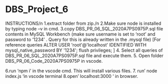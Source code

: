 # DBS_Project_6
INSTRUCTIONS/n
1.extract folder from zip./n
2.Make sure node is installed by typing node –v in cmd.
3.copy  DBS_PR_06_SQL_2020A7PS0975P.sql file contents in MySQL Workbench (make sure username is set to ‘root’ and password to ‘1234’ . Query for this is already written in the .mysql file)
[For reference queries
ALTER USER 'root'@'localhost' IDENTIFIED WITH mysql_native_password BY '1234';
flush privileges;
]
4. Select all queries of DBS_PR_06_SQL_2020A7PS0975P.sql file and execute them. 
5. Open folder DBS_PR_06_Code_2020A7PS0975P  in vscode.
 
6.run ‘npm i’ in the vscode cmd. This will install various files.
7. run’ node index.js ‘in vscode terminal
8.open’ localhost:3000 ‘ in browser.
